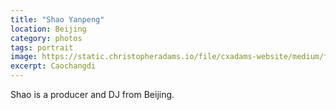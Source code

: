 ```yaml
---
title: "Shao Yanpeng"
location: Beijing
category: photos
tags: portrait
image: https://static.christopheradams.io/file/cxadams-website/medium/flickr/8191/8122265571_bc2700623d_k.jpg
excerpt: Caochangdi
---
```


Shao is a producer and DJ from Beijing.
